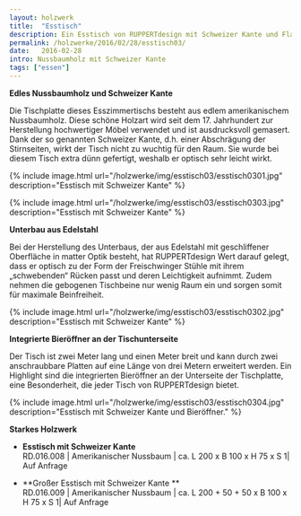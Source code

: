 ```yaml
---
layout: holzwerk
title:  "Esstisch"
description: Ein Esstisch von RUPPERTdesign mit Schweizer Kante und Flaschenöffner.
permalink: /holzwerke/2016/02/28/esstisch03/
date:   2016-02-28
intro: Nussbaumholz mit Schweizer Kante
tags: ["essen"]
---
```




**Edles Nussbaumholz und Schweizer Kante**

Die Tischplatte dieses Esszimmertischs besteht aus edlem amerikanischem Nussbaumholz.
Diese schöne Holzart wird seit dem 17. Jahrhundert zur Herstellung hochwertiger Möbel verwendet und ist ausdrucksvoll gemasert.
Dank der so genannten Schweizer Kante, 
d.h. einer Abschrägung der Stirnseiten, wirkt der Tisch nicht zu wuchtig für den Raum. 
Sie wurde bei diesem Tisch extra dünn gefertigt, weshalb er optisch sehr leicht wirkt. 

{% include image.html url="/holzwerke/img/esstisch03/esstisch0301.jpg" description="Esstisch mit Schweizer Kante" %}

{% include image.html url="/holzwerke/img/esstisch03/esstisch0303.jpg" description="Esstisch mit Schweizer Kante" %}

**Unterbau aus Edelstahl**

Bei der Herstellung des Unterbaus, der aus Edelstahl mit geschliffener Oberfläche in matter Optik besteht,
hat RUPPERTdesign Wert darauf gelegt, dass er optisch zu der Form der Freischwinger Stühle mit ihrem „schwebenden“ Rücken passt und deren Leichtigkeit aufnimmt. 
Zudem nehmen die gebogenen Tischbeine nur wenig Raum ein und sorgen somit für maximale Beinfreiheit. 

{% include image.html url="/holzwerke/img/esstisch03/esstisch0302.jpg" description="Esstisch mit Schweizer Kante" %}

**Integrierte Bieröffner an der Tischunterseite**

Der Tisch ist zwei Meter lang und einen Meter breit und kann durch zwei anschraubbare Platten auf eine Länge von drei Metern erweitert werden.
Ein Highlight sind die integrierten Bieröffner an der Unterseite der Tischplatte, eine Besonderheit, 
die jeder Tisch von RUPPERTdesign bietet. 

{% include image.html url="/holzwerke/img/esstisch03/esstisch0304.jpg" description="Esstisch mit Schweizer Kante und Bieröffner." %}



**Starkes Holzwerk**    

* **Esstisch mit Schweizer Kante**   
	RD.016.008  \| 	Amerikanischer Nussbaum \| ca. L 200 x B 100 x H  75  x S 1\| Auf Anfrage
	
* **Großer Esstisch mit Schweizer Kante **   
	RD.016.009  \| 	Amerikanischer Nussbaum \| ca. L 200 + 50 + 50 x B 100 x H 75 x S 1\| Auf Anfrage
